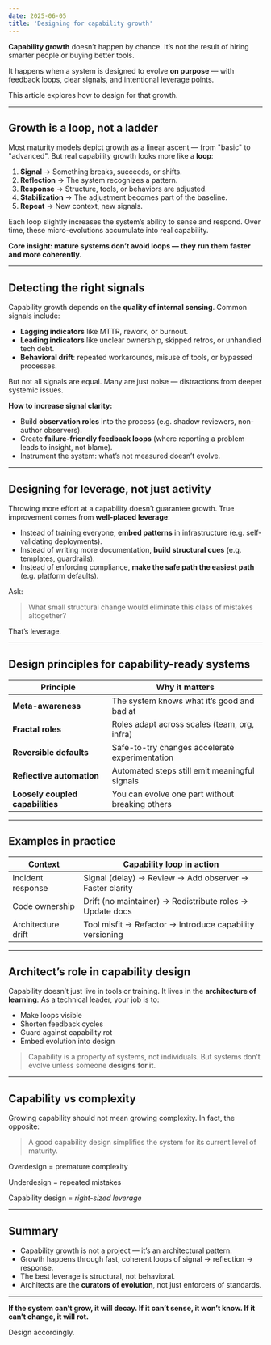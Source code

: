 ```yaml
---
date: 2025-06-05
title: 'Designing for capability growth'
---
```


**Capability growth** doesn’t happen by chance. It’s not the result of hiring smarter people or buying better tools.

It happens when a system is designed to evolve **on purpose** — with feedback loops, clear signals, and intentional leverage points.

This article explores how to design for that growth.

---

## Growth is a loop, not a ladder

Most maturity models depict growth as a linear ascent — from "basic" to "advanced". But real capability growth looks more like a **loop**:

1. **Signal** → Something breaks, succeeds, or shifts.
2. **Reflection** → The system recognizes a pattern.
3. **Response** → Structure, tools, or behaviors are adjusted.
4. **Stabilization** → The adjustment becomes part of the baseline.
5. **Repeat** → New context, new signals.

Each loop slightly increases the system’s ability to sense and respond. Over time, these micro-evolutions accumulate into real capability.

**Core insight: mature systems don’t avoid loops — they run them faster and more coherently.**

---

## Detecting the right signals

Capability growth depends on the **quality of internal sensing**. Common signals include:

* **Lagging indicators** like MTTR, rework, or burnout.
* **Leading indicators** like unclear ownership, skipped retros, or unhandled tech debt.
* **Behavioral drift**: repeated workarounds, misuse of tools, or bypassed processes.

But not all signals are equal. Many are just noise — distractions from deeper systemic issues.

**How to increase signal clarity:**

* Build **observation roles** into the process (e.g. shadow reviewers, non-author observers).
* Create **failure-friendly feedback loops** (where reporting a problem leads to insight, not blame).
* Instrument the system: what’s not measured doesn’t evolve.

---

## Designing for leverage, not just activity

Throwing more effort at a capability doesn’t guarantee growth. True improvement comes from **well-placed leverage**:

* Instead of training everyone, **embed patterns** in infrastructure (e.g. self-validating deployments).
* Instead of writing more documentation, **build structural cues** (e.g. templates, guardrails).
* Instead of enforcing compliance, **make the safe path the easiest path** (e.g. platform defaults).

Ask:

> What small structural change would eliminate this class of mistakes altogether?

That’s leverage.

---

## Design principles for capability-ready systems

| Principle                        | Why it matters                                  |
| -------------------------------- | ----------------------------------------------- |
| **Meta-awareness**               | The system knows what it’s good and bad at      |
| **Fractal roles**                | Roles adapt across scales (team, org, infra)    |
| **Reversible defaults**          | Safe-to-try changes accelerate experimentation  |
| **Reflective automation**        | Automated steps still emit meaningful signals   |
| **Loosely coupled capabilities** | You can evolve one part without breaking others |

---

## Examples in practice

| Context            | Capability loop in action                                |
| ------------------ | -------------------------------------------------------- |
| Incident response  | Signal (delay) → Review → Add observer → Faster clarity  |
| Code ownership     | Drift (no maintainer) → Redistribute roles → Update docs |
| Architecture drift | Tool misfit → Refactor → Introduce capability versioning |

---

## Architect’s role in capability design

Capability doesn’t just live in tools or training. It lives in the **architecture of learning**. As a technical leader, your job is to:

* Make loops visible
* Shorten feedback cycles
* Guard against capability rot
* Embed evolution into design

> Capability is a property of systems, not individuals.
> But systems don’t evolve unless someone **designs for it**.

---

## Capability vs complexity

Growing capability should not mean growing complexity. In fact, the opposite:

> A good capability design simplifies the system for its current level of maturity.

Overdesign = premature complexity

Underdesign = repeated mistakes

Capability design = *right-sized leverage*

---

## Summary

* Capability growth is not a project — it’s an architectural pattern.
* Growth happens through fast, coherent loops of signal → reflection → response.
* The best leverage is structural, not behavioral.
* Architects are the **curators of evolution**, not just enforcers of standards.

---

**If the system can’t grow, it will decay. If it can’t sense, it won’t know. If it can’t change, it will rot.**

Design accordingly.